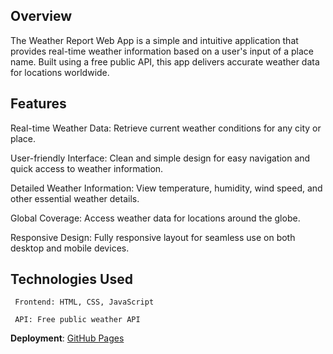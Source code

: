 ## Overview
The Weather Report Web App is a simple and intuitive application that provides real-time weather information based on a user's input of a place name. Built using a free public API, this app delivers accurate weather data for locations worldwide.

## Features
  Real-time Weather Data: Retrieve current weather conditions for any city or place.                                                                                                                                  
      
  User-friendly Interface: Clean and simple design for easy navigation and quick access to weather information.

  Detailed Weather Information: View temperature, humidity, wind speed, and other essential weather details.

  Global Coverage: Access weather data for locations around the globe.

  Responsive Design: Fully responsive layout for seamless use on both desktop and mobile devices.

  ## Technologies Used
     Frontend: HTML, CSS, JavaScript

     API: Free public weather API 
     
**Deployment**: [GitHub Pages](https://gautambaro.github.io/weather-report-app/)
